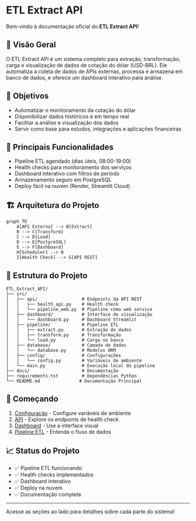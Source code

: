 # ETL Extract API

Bem-vindo à documentação oficial do **ETL Extract API**!

## 🚀 Visão Geral

O ETL Extract API é um sistema completo para extração, transformação, carga e visualização de dados de cotação do dólar (USD-BRL). Ele automatiza a coleta de dados de APIs externas, processa e armazena em banco de dados, e oferece um dashboard interativo para análise.

## 🎯 Objetivos
- Automatizar o monitoramento da cotação do dólar
- Disponibilizar dados históricos e em tempo real
- Facilitar a análise e visualização dos dados
- Servir como base para estudos, integrações e aplicações financeiras

## 🔑 Principais Funcionalidades
- Pipeline ETL agendado (dias úteis, 08:00-19:00)
- Health checks para monitoramento dos serviços
- Dashboard interativo com filtros de período
- Armazenamento seguro em PostgreSQL
- Deploy fácil na nuvem (Render, Streamlit Cloud)

## 🏗️ Arquitetura do Projeto

```mermaid
graph TD
    A[API Externa] --> B[Extract]
    B --> C[Transform]
    C --> D[Load]
    D --> E[PostgreSQL]
    E --> F[Dashboard]
    H[Scheduler] --> B
    I[Health Check] --> G[API REST]
```

## 📁 Estrutura do Projeto

```
ETL_Extract_API/
├── src/
│   ├── api/                 # Endpoints da API REST
│   │   ├── health_api.py    # Health check
│   │   └── pipeline_web.py  # Pipeline como web service
│   ├── dashboard/           # Interface de visualização
│   │   └── dashboard.py     # Dashboard Streamlit
│   ├── pipeline/            # Pipeline ETL
│   │   ├── extract.py       # Extração de dados
│   │   ├── transform.py     # Transformação
│   │   └── load.py          # Carga no banco
│   ├── database/            # Camada de dados
│   │   └── database.py      # Modelos ORM
│   ├── config/              # Configurações
│   │   └── config.py        # Variáveis de ambiente
│   └── main.py              # Execução local do pipeline
├── docs/                    # Documentação
├── requirements.txt         # Dependências Python
└── README.md               # Documentação Principal
```

## 🚀 Começando

1. [Configuração](config.md) - Configure variáveis de ambiente
2. [API](api.md) - Explore os endpoints de health check
3. [Dashboard](dashboard.md) - Use a interface visual
4. [Pipeline ETL](pipeline.md) - Entenda o fluxo de dados

## 📈 Status do Projeto

- ✅ Pipeline ETL funcionando
- ✅ Health checks implementados
- ✅ Dashboard interativo
- ✅ Deploy na nuvem
- ✅ Documentação completa

---

Acesse as seções ao lado para detalhes sobre cada parte do sistema! 